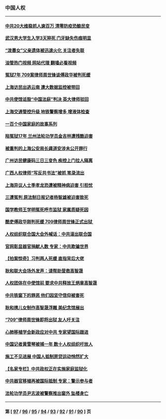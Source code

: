 ### 中国人权
---
#### [中共20大维稳抓人逾百万 清零防疫恐酿民变](../../pages/ncid278/n13834610.md?09290445) 
#### [武汉男大学生入学3天猝死 门牙缺失伤痕明显](../../pages/ncid278/n13834441.md?09290445) 
#### [“泼墨女”父亲遗体被迅速火化 关注者失联](../../pages/ncid278/n13834141.md?09290445) 
#### [油管热门视频 网站代理 翻墙必看视频](http://209.222.30.114:81/youtube.html?09290445)
#### [冤狱7年 709案律师周世锋谈傅政华被判死缓](../../pages/ncid278/n13834019.md?09290445) 
#### [上海访民出逃云南 遭大数据监控被带回](../../pages/ncid278/n13834069.md?09290445) 
#### [中共使馆诋毁“中国法庭”判决 英大律师驳回](../../pages/ncid278/n13833945.md?09290445) 
#### [上海交通管控升级 地铁警察增多 增液体检查](../../pages/ncid278/n13833610.md?09290445) 
#### [一百个中国家庭的故事系列](../../pages/ncid278/n13833308.md?09290445) 
#### [陷冤狱17年 兰州法轮功学员金吉林遭残酷迫害](../../pages/ncid278/n13832422.md?09290445) 
#### [被重判的上海公安局长龚道安涉未公开罪行](../../pages/ncid278/n13831922.md?09290445) 
#### [广州访民健康码三日三变色 疾控上门拉人隔离](../../pages/ncid278/n13832404.md?09290445) 
#### [广西人权律师“写反共书法”被抓 笔录流出](../../pages/ncid278/n13832265.md?09290445) 
#### [上海异议人士季孝龙恐遭被精神病迫害 引担忧](../../pages/ncid278/n13831968.md?09290445) 
#### [三遭冤判 原法制日报记者杨智雄被迫害致死](../../pages/ncid278/n13830419.md?09290445) 
#### [国学教师王学明冤死呼市监狱 家属质疑死因](../../pages/ncid278/n13831866.md?09290445) 
#### [酷吏傅政华刚判死缓 709律师周世锋正式出狱 ](../../pages/ncid278/n13831911.md?09290445) 
#### [人权组织联合国大会外喊话：中共滚出联合国](../../pages/ncid278/n13831715.md?09290445) 
#### [官网彰显器官捐献人数 专家：中共欺骗世界](../../pages/ncid278/n13831538.md?09290445) 
#### [【拍案惊奇】习判两人死缓 直指背后大佬](../../pages/ncid278/n13831371.md?09290445) 
#### [耿和联大会场外发声：请帮助营救高智晟](../../pages/ncid278/n13831015.md?09290445) 
#### [人权团体在中使馆前 要求中共释放王炳章高智晟](../../pages/ncid278/n13830116.md?09290445) 
#### [中共铁窗下的罪恶 他们因坚守信仰被害死](../../pages/ncid278/n13828898.md?09290445) 
#### [耿和携儿女制作高智晟浮雕 美纪念馆展出](../../pages/ncid278/n13829624.md?09290445) 
#### [“709”律师周世锋即将出狱 友人吁关注](../../pages/ncid278/n13828809.md?09290445) 
#### [心肺移植学会新政应对中共 专家望国际跟进](../../pages/ncid278/n13829043.md?09290445) 
#### [中国记者黄雪琴被捕一年 数十人权组织吁放人](../../pages/ncid278/n13828630.md?09290445) 
#### [施工不见进展 中国人抵制房贷运动悄然扩大](../../pages/ncid278/n13828435.md?09290445) 
#### [【名家专栏】中共政权正在实施家庭监狱化](../../pages/ncid278/n13828326.md?09290445) 
#### [中共器官移植再被国际抵制 专家：警示参与者](../../pages/ncid278/n13828208.md?09290445) 
#### [法轮功学员尹志波被警察推出窗外 坠楼身亡](../../pages/ncid278/n13828273.md?09290445) 

---
#### 第 [ [97](./97.md?09290445) / [96](./96.md?09290445) / [95](./95.md?09290445) / [94](./94.md?09290445) / [93](./93.md?09290445) / [92](./92.md?09290445) / [91](./91.md?09290445) / [90](./90.md?09290445) ] 页
